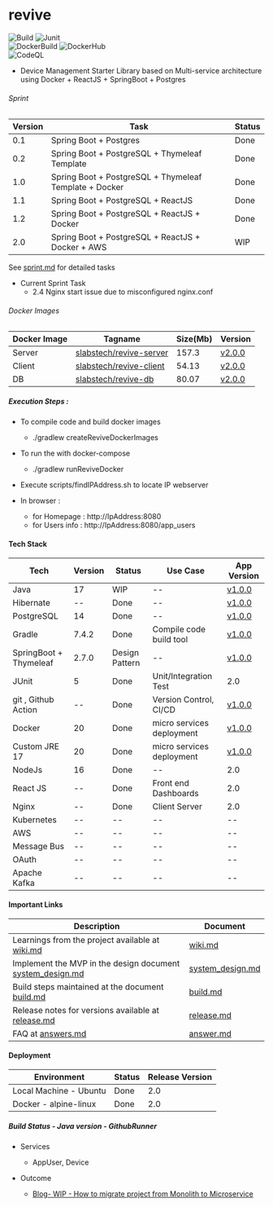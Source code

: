 # revive
 
![Build](https://github.com/sachinsshetty/revive/actions/workflows/branch.yml/badge.svg)
![Junit](https://github.com/sachinsshetty/revive/actions/workflows/test_unit_integration.yml/badge.svg)  
![DockerBuild](https://github.com/sachinsshetty/revive/actions/workflows/main.yml/badge.svg)
![DockerHub](https://github.com/sachinsshetty/revive/actions/workflows/docker_hub.yml/badge.svg)  
![CodeQL](https://github.com/sachinsshetty/revive/actions/workflows/codeql-analysis.yml/badge.svg)

* Device Management Starter Library based on Multi-service architecture using Docker + ReactJS + SpringBoot + Postgres



###### Sprint

| Version | Task | Status |
|---|---|---|
|0.1|Spring Boot + Postgres|Done|
|0.2|Spring Boot + PostgreSQL + Thymeleaf Template|Done|
|1.0|Spring Boot + PostgreSQL + Thymeleaf Template + Docker|Done|
|1.1|Spring Boot + PostgreSQL + ReactJS |Done|
|1.2|Spring Boot + PostgreSQL + ReactJS + Docker|Done|
|2.0|Spring Boot + PostgreSQL + ReactJS + Docker +  AWS|WIP|

  See [sprint.md](https://github.com/sachinsshetty/revive/blob/main/docs/sprint.md) for detailed tasks

  * Current Sprint Task
     * 2.4 Nginx start issue due to misconfigured nginx.conf



###### Docker Images

| Docker Image | Tagname | Size(Mb) | Version |
|---|---|---|---|
| Server | [slabstech/revive-server](https://hub.docker.com/r/slabstech/revive-server) | 157.3 | [v2.0.0](https://github.com/sachinsshetty/revive/releases/tag/v2.0.0) |
| Client | [slabstech/revive-client](https://hub.docker.com/r/slabstech/revive-client) | 54.13 | [v2.0.0](https://github.com/sachinsshetty/revive/releases/tag/v2.0.0) |
| DB | [slabstech/revive-db](https://hub.docker.com/r/slabstech/revive-db) | 80.07 | [v2.0.0](https://github.com/sachinsshetty/revive/releases/tag/v2.0.0) |



##### Execution Steps :
  * To compile code and build docker images
    * ./gradlew createReviveDockerImages

  * To run the with docker-compose 
    * ./gradlew runReviveDocker
  * Execute scripts/findIPAddress.sh to locate IP webserver

  * In browser :
    * for Homepage : http://IpAddress:8080
    * for Users info : http://IpAddress:8080/app_users



#### Tech Stack

  |Tech | Version | Status | Use Case | App Version |
  |---|---|---|---|---|
  | Java | 17  | WIP |-- | [v1.0.0](https://github.com/sachinsshetty/revive/releases/tag/v1.0.0) |
  | Hibernate | -- | Done |-- | [v1.0.0](https://github.com/sachinsshetty/revive/releases/tag/v1.0.0) |
  | PostgreSQL | 14 | Done |-- | [v1.0.0](https://github.com/sachinsshetty/revive/releases/tag/v1.0.0) |
  | Gradle | 7.4.2 | Done | Compile code build tool | [v1.0.0](https://github.com/sachinsshetty/revive/releases/tag/v1.0.0) |
  | SpringBoot + Thymeleaf | 2.7.0 | Design Pattern |-- | [v1.0.0](https://github.com/sachinsshetty/revive/releases/tag/v1.0.0) |
  | JUnit | 5 | Done | Unit/Integration Test | 2.0 |
  | git , Github Action | -- | Done | Version Control, CI/CD | [v1.0.0](https://github.com/sachinsshetty/revive/releases/tag/v1.0.0)|
  | Docker | 20 | Done | micro services deployment | [v1.0.0](https://github.com/sachinsshetty/revive/releases/tag/v1.0.0) |
  | Custom JRE 17 | 20 | Done | micro services deployment | [v1.0.0](https://github.com/sachinsshetty/revive/releases/tag/v1.0.0) |
  | NodeJs | 16 | Done |-- | 2.0 |
  | React JS | -- | Done | Front end Dashboards | 2.0 |
  | Nginx | -- | Done | Client Server | 2.0 |
  | Kubernetes | -- | -- | -- |-- |
  | AWS | -- | -- |-- |-- |
  | Message Bus| -- |-- |-- |-- |
  | OAuth | -- | -- |-- |-- |
  | Apache Kafka | -- | -- |-- |-- |



#### Important Links

| Description | Document |
|---|---|
|Learnings from the project available at [wiki.md](https://github.com/sachinsshetty/revive/blob/main/docs/wiki.md)|[wiki.md](https://github.com/sachinsshetty/revive/blob/main/doc/wiki.md)|
|Implement the MVP in the design document [system_design.md](https://github.com/sachinsshetty/revive/blob/main/docs/system_design.md)|[system_design.md](https://github.com/sachinsshetty/revive/blob/main/doc/system_design.md)|
|Build steps maintained at the document [build.md](https://github.com/sachinsshetty/revive/blob/main/docs/build.md)|[build.md](https://github.com/sachinsshetty/revive/blob/main/doc/build.md)|
|Release notes for versions available at [release.md](https://github.com/sachinsshetty/revive/blob/main/docs/release.md)|[release.md](https://github.com/sachinsshetty/revive/blob/main/doc/release.md)|
|FAQ at [answers.md](https://github.com/sachinsshetty/revive/blob/main/docs/answers.md)|[answer.md](https://github.com/sachinsshetty/revive/blob/main/docs/answers.md)|



#### Deployment

| Environment | Status | Release Version |
|---|---|---|
| Local Machine - Ubuntu | Done | 2.0 |
| Docker - alpine-linux | Done | 2.0 |



##### Build Status - Java version - GithubRunner

* Services
  * AppUser, Device

* Outcome
  * [Blog- WIP - How to migrate project from Monolith to Microservice](https://slabstech.github.io/blog/monolith-microservice/)
